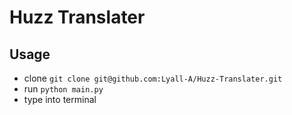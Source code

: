 # Huzz Translater

## Usage
* clone `git clone git@github.com:Lyall-A/Huzz-Translater.git`
* run `python main.py`
* type into terminal